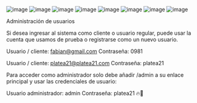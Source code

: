 ![image](https://user-images.githubusercontent.com/83982603/203165803-d556c351-eb85-4f0e-a29e-fca4520ed122.png)
![image](https://user-images.githubusercontent.com/83982603/203165850-4c1f2738-f8ad-41c3-8603-ed35c4e5f981.png)
![image](https://user-images.githubusercontent.com/83982603/203165889-c1c5368a-f076-426a-a998-1bcb2f97126d.png)
![image](https://user-images.githubusercontent.com/83982603/203165977-266bd1d5-19ed-42ac-a5f1-6eb5300cf90a.png)
![image](https://user-images.githubusercontent.com/83982603/203166034-17323243-115d-4eab-bcd1-de77b404cd41.png)
![image](https://user-images.githubusercontent.com/83982603/203166104-7dd4fd4e-edc6-4d9f-a31c-18761ac9e463.png)
![image](https://user-images.githubusercontent.com/83982603/203166182-13789ec7-d80b-4dae-8d76-c44eb2b23f51.png)
![image](https://user-images.githubusercontent.com/83982603/203166240-4e31c4e1-b9f5-4447-9e6c-dcc5abc2c381.png)




Administración de usuarios


Si desea ingresar al sistema como cliente o usuario regular, puede usar la cuenta que usamos de prueba o registrarse como un nuevo usuario.

Usuario / cliente: fabian@gmail.com
Contraseña: 0981

Usuario / cliente: platea21@platea21.com
Contraseña: platea21

Para acceder como administrador solo debe añadir /admin a su enlace principal y usar las credenciales de usuario:

Usuario administrador: admin
Contraseña: platea21
🔥🧔



